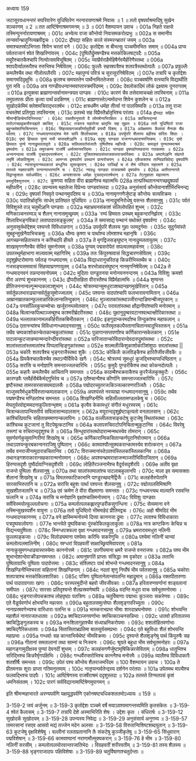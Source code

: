 अध्यायः 159

जटासुरवधानन्तरं सपरिवारेण युधिष्ठिरेण नरनारायणाश्रमे निवासः ॥ 1 ॥ ततो वृषपर्वाश्रमादिषु सुखेन सञ्चरणम् ॥ 2 ॥ तत आर्ष्टिषेणाश्रमगमनम् ॥ 3 ॥
001 वैशम्पायन उवाच ।
001a निहते राक्षसे तस्मिन्पुनर्नारायणाश्रमम् ।
001c अभ्येत्य राजा कौन्तेयो निवासमकरोत्प्रभुः ॥
002a स समानीय तान्सर्वान्भ्रातॄनित्यब्रवीद्वचः ।
002c द्रौपद्या सहितः काले संस्मरन्भ्रातरं जयम् ॥
003a समाश्चतस्रोऽभिगताः शिवेन चरतां वने ।
003c कृतोद्देशः स बीभत्सुः पञ्चमीमभितः समाम् ॥
004a प्राप्य पर्वतराजानं श्वेतं शिखरिणांवरम् ।
004c [पुष्पितैर्द्रुमषण्डैश्च मत्तकोकिलषट्पदैः ॥
005a मयूरैश्चातकैश्चापि नित्योत्सवविभूषितम् ।
005c व्याघ्रैर्वराहैर्महिषैर्गवयैर्हरिणैस्तथा ॥
006a श्वापदैर्व्यालरूपैश्च रुरुभिश्च निषेवितम् ।
006c फुल्लैः सहस्रपत्रैश्च शतपत्रैस्तथोत्पलैः ॥
007a प्रफुल्लैः कमलैश्चैव तथा नीलोत्पलैरपि ।
007c महापुण्यं पवित्रं च सुरासुरनिषेवितम् ।]
007e तत्रापि च कृतोद्देशः समागमदिदृक्षुभिः ॥
008a कृतश्च समयस्तेन पार्थेनामिततेजसा ।
008c पञ्चवर्षाणि वत्स्याभि विद्यार्थीति पुरा मयि ॥
009a अत्र गाण्डीवधन्वानमवाप्तास्त्रमरिंदमम् ।
009c देवलोकादिमं लोकं द्रक्ष्यामः पुनरागतम् ॥
010a इत्युक्त्वा ब्राह्मणान्सर्वानामन्त्रयत पाण्डवः ।
010c कारणं चैव तत्तेवामाचचक्षे तपस्विनाम् ॥
011a तमुग्रतपसः प्रीताः कृत्वा पार्थं प्रदक्षिणम् ।
011c ब्राह्मणास्तेऽन्वमोदन्त शिवेन कुशलेन च ॥
012a सुखोदर्कमिमं क्लेशमचिराद्भरतर्षभ ।
012c क्षत्रधर्मेण धर्मज्ञ तीर्त्वा गां पालयिष्यसि ॥
013a तत्तु राजा वचस्तेषां प्रतिगृह्य तपस्विनाम् ।
013c प्रतस्थे सह विप्रैस्तैर्भ्रातृभिश्च परंतपः ॥
014a `द्रौपद्या सहितः श्रीमान्हैडिम्बेयादिभिस्तदा' ।
014c राक्षसैरनुयातो वै लोमशेनाभिरक्षितः ॥
015a क्वचित्पद्भ्यां ततोऽगच्छद्राक्षसैरुदह्यते क्वचित् ।
015c तत्रतत्र महातेजा भ्रातृभिः सह सुव्रतः ॥
016a ततो युधिष्ठिरो राजा बहुन्क्लेशान्विचिन्तयन् ।
016c सिंहव्याघ्रगजाकीर्णामुदीचीं प्रययौ दिशम् ॥
017a अवेक्षमाणः कैलासं मैनाकं चैव पर्वतम् ।
017c गन्धमादनपादांश्च मेरुं चापि शिलोच्चयम् ॥
018a उपर्युपरि शैलस्य बहीश्च सरितः शिवाः ।
018c पृष्ठं हिमवतः पुण्यं ययौ सप्तदशेऽहनि ॥
019a ददृशुः पाण्डवा राजन्गन्धमादनमन्तिकम् ।
019c पृष्ठे हिमवतः पुण्ये नानाद्रुमलतावृते ॥
020a सलिलावर्तसंजातैः पुष्पितैश्च महीरुहैः ।
020c समावृतं पुण्यतममाश्रमं वृषपर्वणः ॥
021a तमुपक्रम्य राजर्षिं धर्मात्मानमरिंदमाः ।
021c पाण्डवा वृषपर्वाणमवदन्त गतक्लमाः ॥
022a अभ्यनन्दत्स राजर्षिः पुत्रवद्भरतर्षभान् ।
022c पूजिताश्चावसंस्तत्रसप्तरात्रमरिंदमाः ॥
023a अष्टमेऽहनि संप्राप्ते तमृषिं लोकविश्रुतम् ।
023c आमन्त्र्य वृषपर्वाणं प्रस्थानं प्रत्यरोचयन् ॥
024a एकैकशश्च तान्विप्रान्निवेद्य वृषपर्वणि ।
024c न्यासभूतान्यथाकालं बन्धूनिव सुसत्कृतान् ।
024e पारिबर्हं च तं शेषं परिदाय महात्मने ॥
025a ततस्ते यज्ञपात्राणि रत्नान्याभरणानि च ।
025c न्यदधुः पाण्डवा राजन्नाश्रमे वृषपर्वणः ॥
026a अतीतानागते विद्वान्कुशलः सर्वधर्मवित् ।
026c अन्वशासत्स धर्मज्ञः पुत्रवद्भरतर्षभान् ॥
027a तेऽनुज्ञाता महात्मानः प्रययुर्दिशमुत्तराम् ।
027c `कुष्णया सहिता वीरा ब्राह्मणैश्च महात्मभिः
028a तान्प्रस्थितानन्वगच्छद्वृषपर्वा महीपतीन् ।
028c उपन्यस्य महातेजा विप्रेभ्यः पाण्डवांस्तदा ॥
029a अनुसंसार्य कौन्तेयानाशीर्भिरभिनन्द्य च ।
029c वृषपर्वा निववृते पन्थानमुपदिश्य च ॥
030a नानामृगगणैर्जुष्टङ् कौन्तेयः सत्यविक्रमः ।
030c पदातिर्भ्रातृभिः सार्धम् प्रातिष्ठत युधिष्ठिरः ॥
031a नानाद्रुमनिरोधेषु वसन्तः शैलसानुषु ।
031c पर्वतं विविशुस्ते तञ् चतुर्थेऽहनि पाण्डवाः ॥
032a महाभ्रघनसंकाशं सलिलोपहितं शुभम् ।
032c मणिकाञ्चनरम्यञ् च शैलन् नानासमुच्छ्रयम् ॥
033a `रम्यं हिमवतः प्रस्थम् बहुकन्दरनिर्झरम् ।
033c शिलाविभङ्गविकटं लतापादपसङ्कुलम्' ॥
034a ते समासाद्य पन्थानं यथोक्तं वृषपर्वणा ।
034c अनुसस्रुर्यथोद्देशम् पश्यन्तो विविधान्नगान् ॥
035a उपर्युपरि शैलस्य गुहाः परमदुर्गमाः ।
035c सुदुर्गमांस्ते सुबहून्सुखेनैवाभिचक्रमुः ॥
036a  धौम्यः कृष्णा च पार्थाश्च लोमशश्च महानृषिः ।
036c आगच्छन्सहितास्तत्र न कश्चिदपि हीयते ॥
037a ते मृगद्विजसङ्घुष्टन् नानाद्रुमलतायुतम् ।
037c शाखामृगगणैश्चैव सेवितं सुमनोरमम् ॥
038a पुण्यम् पद्मसरोपेतं सपल्वलमहावनम् ।
038c उपतस्थुर्महाभागा माल्यवतम् महागिरिम् ॥
039a  ततः किंपुरुषावासं सिद्धचारणसेवितम् ।
039c  ददृशुर्हृष्टरोमाणाः पर्वतङ् गन्धमादनम् ॥
040a  विद्याधरानुचरितङ् किन्नरीभिस्तथैव च ।
040c गजसङ्घसमावासं सिंहव्याघ्रगणायुतम् ॥
041a शरभोन्नादसंघुष्टन् नानमृगनिषेवितम् ॥
042a ते गन्धमादनवनं तन्नन्दनवनोपमम् ।
042c मुदिताः पाण्डुतनया मनोनयननन्दनम् ॥
043a विविशुः क्रमशो वीरा अरण्यं शुभकाननम् ।
043c द्रौपदीसहिता वीरास्तैश्च विप्रैर्महात्मभिः ॥
044a शृण्वन्तः प्रीतिजननान्वल्गून्मन्दकलाञ्शुभान् ।
044c श्रोत्ररम्यान्सुमधुराञ्शब्दान्खगमुखेरितान् ॥
045a सर्वर्तुफलभाराढ्यान्सर्वर्तुकुसुमोज्ज्वलाम् ।
045c पश्यन्तः पादपांश्चापि फलभारावनामितान् ॥
046a आम्रानाम्रातकान्फुल्लान्नारिकेलान्सतिन्दुकान् ।
046c मुञ्जातकांस्तथाञ्जीरान्दाडिमान्बीजपूरकान् ॥
047a पनसाँल्लिकुचान्मोचाः खर्जूरानम्लवेतसान् ।
047c परावतांस्तथा क्षौद्रानीपांश्चापि मनोरमान् ॥
048a बिल्वान्कपित्थाञ्जम्बूश्च काश्मरीर्ब्रदरीस्तथा ।
048c पुक्षानुदुम्बरवटानश्वत्थान्क्षीरिकास्तथा ॥
049a भल्लातकानामलकीर्हरीतकबिभीतकान् ।
049c इङ्गुदान्करमर्दांश्च तिन्दुकांश्च महाफलान् ॥
050a एतानन्यांश्च विविधान्गन्धमादनसानुषु ।
050c फलैरमृतकल्पैस्तानाचितान्स्वादुभिस्तरून् ॥
051a तथैव चम्पकाशोकान्केतकान्बकुलांस्तथा ।
051c पुन्नागान्सप्तपर्णांश्च कर्णिकारान्सकेतकान् ।
051e पाटलान्कुटजान्रम्यान्मन्दारेन्दीवरांस्तथा ॥
052a पारिजातान्कोविदारान्देवदारुद्रुमांस्तथा ।
052c  शालांस्तालांस्तमालांश्च पिप्पलान्हिङ्गुकांस्तथा ॥
052e शाल्मलीःकिंशुकाशोकाञ्शिंशुपाः सरलांस्तथा ||
053a चकोरैः शतपत्रैश्च भृङ्गराजैस्तथा शुकैः ।
053c कोकिलैः कलविङ्कैश्च हारितैर्जीवजीवकैः ॥
054a प्रियकैश्चातकैश्चैव तथाऽन्यैर्विविधैः खगैः ।
054c श्रोत्ररम्यं सुमधुरं कूजद्भिश्चाप्यधिष्ठितान् ॥
055a सरांसि च मनोज्ञानि समन्ताज्जलचारिभिः ।
055c कुमुदैः पुण्डरीकैश्च तथा कोकनदोत्पलैः ।
055e कहारैः कमलैश्चैव आचितानि समन्ततः ॥
056a कादम्बैश्चक्रवाकैश्च कुररैर्जलकुक्कुटैः ।
056c कारण्डवैः प्लवैर्हंसैर्बकैर्मद्गुभिरेव च ॥
057a एतैश्चान्यैश्च कीर्णानि समन्ताज्जलचारिभिः ।
057c हृष्टैस्तथा तामरसरसासवमदालसैः ॥
058a पद्मोदरच्युतरजःकिञ्जल्कारुणरञ्जितैः ।
058c मञ्जुस्वरैर्मधुकरैर्विरुतान्कमलाकरान् ॥
059a अपश्यंस्ते नरव्याघ्रा गन्धमादनसानुषु ।
059c तथैव पद्मषण्डैश्च मण्डितांश्च समन्ततः ॥
060a शिखण्डिनीभिः सहिताँल्लतामण्डलकेषु च ।
060c मेघतूर्यरवोद्दाममदनाकुलितान्भृशम् ॥
061a कृत्वैव केकामधुरं संगीतं मधुरस्वरम् ।
061c चित्रान्कलापान्विस्तीर्य सविलासान्मदालसान् ॥
062a मयूरान्ददृशुर्हृष्टान्नृत्यतो वनलालसान् ।
062c कांश्चित्प्रियाभिः सहितान्रममाणान्कलापिनः ॥
063a वल्लीलतासङ्कटेषु कुटजेषु स्थितांस्तथा ।
063c कांश्चिच्च कुटजानां तु विटपेषूत्कटानिव ॥
064a कलापरुचिराटोपनिचितान्मुकुटानिव ।
064c विवरेषु तरूणां च रुचिरान्ददृशुश्च ते ॥
065a सिन्धुवारांस्तथोदारान्मन्मथस्येव तोमरान् ।
065c सुवर्णवर्णकुसुमान्गिरीणां शिखरेषु च ।
065e कर्णिकारान्विकसितान्कर्णपूरानिवोत्तमान् ॥
066a तथाऽपश्यन्कुरबकान्वनराजिषु पुष्पितान् ।
066c कामवश्यौत्सुक्यकरान्कामस्येव शरोत्करान् ॥
067a तथैव वनराजीनामुदारान्रचितानिव ।
067c विराजमानांस्तेऽपश्यंस्तिलकांस्तिलकानिव ॥
068a तथानङ्गशराकारान्सहकारान्मनोरमान् ।
068c अपश्यन्भ्रामरान्राजन्मञ्जरीभिर्विराजितान् ॥
069a हिरण्यसदृशैः पुष्यैर्दावाग्निसदृशैरपि ।
069c लोहितैरञ्जनाभैश्च वैदूर्यसदृशैरपि ।
069e अतीव वृक्षा राजन्ते पुष्पिताः शैलसानुषु ॥
070a तथा सालांस्तमालांश्च पाटलाबकुलानपि ।
070c माला इव समासक्ताः शैलानां शिखरेषु च ॥
071a विमलस्फाटिकाभानि पाण्डुरच्छदनैर्द्विजैः ।
071c कलहंसैरुपेतानि सारसाभिरुतानि च ॥
072a सरांसि बहुशः पार्था पश्यन्तः शैलसानुषु ।
072c पद्मोत्पलविमिश्राणि सुखशीतजलानि च ॥
073a एवं क्रमेण ते वीरा वीक्षमाणाः समन्ततः ।
073c  गन्धवन्त्यथ माल्यानि रसवन्ति फलानि च ॥
074a सरांसि च मनोज्ञानि वृक्षांश्चातिमनोरमान् ।
074c विविशुः पाण्डवाः सर्वेविस्मयोत्फुल्ललोचनाः ॥
075a कमलोत्पलकह्लारपुण्डरीकसुगन्धिना ।
075c सेव्यमाना वने तस्मिन्सुखस्पर्शेन वायुना ॥
076a ततो युधिष्ठिरो भीममाहेदं प्रीतिमद्वचः ।
076c अहो श्रीमदिदं भीम गन्धमादनकाननम् ॥
077a वने ह्मस्मिन्मनोरम्ये दिव्या काननजा द्रुमाः ।
077c लताश्च विविधाकाराः पत्रपुष्पफलोपगाः ।
077e भान्त्येते पुष्पविकचाः पुंस्कोकिलकुलाकुलाः ॥
078a नात्र कण्टकिनः केचिन्न च विद्यन्त्यपुष्पिताः ।
078c स्निग्धपत्रफला वृक्षा गन्धमादनसानुषु ॥
079a भ्रमरारावमधुरा नलिनीः फुल्लपङ्कजाः ।
079c विलोड्यमाना पश्येमाः करिभिः सकरेणुभिः ॥
080a पश्येमां नलिनीं चान्यां कमलोत्पलमालिनीम् ।
080c स्रग्धरां विग्रहवतीं साक्षाच्छ्रियमिवापराम् ॥
081a नानाकुसुमगन्धाढ्यास्तस्येमाः काननोत्तमे ।
081c उपगीयमाना भ्रमरै राजन्ते वनराजयः ॥
082a पश्य भीम शुभान्देशान्देवाक्रीडान्समन्ततः ।
082c अमानुषगतिं प्राप्ताः संसिद्धाः स्म वृकोदर ॥
083a लताभिः पुष्पिताग्राभिः पुष्पिताः पादपोत्तमाः ।
083c संश्लिष्टाः पार्थ शोभन्ते गन्धमादनसानुषु ॥
084a शिखण्डिनीभिश्चरतां सहितानां शिखण्डिनाम् ।
084c नदतां शृणु निर्घोषं भीम पर्वतसानुषु ॥
085a चकोराः शतपत्राश्च मत्तकोकिलशारिकाः ।
085c पत्रिणः पुष्पितानेतान्संपतन्ति महाद्रुमान् ॥
086a रक्तपीतारुणाः पार्थ पादपाग्रगताः खगाः ।
086c परस्परमुदीन्ते बहवो जीवजीवकाः ॥
087a हरितारुणवर्णानां शाड्वलानां समीपतः ।
087c सारसाः प्रतिदृश्यन्ते शैलप्रस्रवणेष्वपि ॥
088a वदन्ति मधुरा वाचः सर्वभूतमनोरमाः ।
088c भृङ्गराजोपचक्राश्च लोहपृष्ठाः पतत्रिणः ॥
089a चतुर्विषाणाः पद्माभाः कुञ्जराः सकरेणवः ।
089c एते वैडूर्यवर्णाभं क्षोभयन्ति महत्सरः ॥
090a बहुतालसमुत्सेघाः शैलशृङ्गपरिच्युताः ।
090c नानाप्रस्रवणेभ्यश्च वारिधाराः पतन्ति च ॥
091a भास्कराभप्रभा भीमाः शारदाभ्रघनोपमाः ।
091c शोभयन्ति महाशैलं नानारजतधातवः ॥
092a क्वचिदञ्जनवर्णाभाः क्वचित्काञ्चनसन्निभाः ।
092c धातवो हरितालस्य क्वचिद्धिङ्गुलकस्य च ॥
093a मनःशिलागुहाश्चैव संध्याभ्रनिकरोपमाः ।
093c शशलोहितवर्णाभाः क्वचिद्गैरिकधातवः ॥
094a सितासिताभ्रप्रतिमा बालसूर्यसमप्रभाः ।
094c एते बहुविधाः शैलं शोभयन्ति महाप्रभाः ॥
095a गन्धर्वाः सह कान्ताभिर्यथेष्टं भीमविक्रमाः ।
095c दृश्यन्ते शैलशृङ्गेषु पार्थ किंपुरुषैः सह ॥
096a गीतानां समतालानां तथा साम्नां च निःस्वनः ।
096c श्रूयते बहुधा भीम सर्वभूतमनोहरः ॥
097a महागङ्गामुदीक्षस्व पुण्यां देवनदीं शुभाम् ।
097c कलहंसगणैर्जुष्टामृषिकिन्नरसेविताम् ॥
098a धातुभिश्च सरिद्भिश्च किन्नरैर्मृगपक्षिभिः ।
098c गन्धर्वैरप्सरोभिश्च काननैश्च मनोरमैः ॥
099a व्यालैश्च विविधाकारैः शतशीर्षैः समन्ततः ।
099c उपेतं पश्य कौन्तेय शैलराजमरिंदम ॥
100 वैशम्पायन उवाच ।
100a ते प्रीतमनसः शूराः प्राप्ता गतिमनुत्तमाम् ।
100c  नातृप्यन्पर्वतेन्द्रस्य दर्शनेन परंतपाः ॥
101a उपेतमथ माल्यैश्च फलवद्भिश्च पादपैः ।
101c आर्ष्टिषेणस्य राजर्षेराश्रमं ददृशुस्तदा ॥
102a ततस्ते तिग्मतपसं कृशं धमनिसंततम् ।
102c पारगं सर्वविद्यानामार्ष्टिषेणमुपागमन् ॥

इति श्रीमन्महाभारते अरण्यपर्वणि यक्षयुद्धपर्वणि एकोनषष्ट्यधिकशततमोऽध्यायः ॥ 159 ॥

3-159-2 जयं अर्जुनम् ॥ 3-159-3 कृतोद्देशः पञ्चमे वर्षे मयाऽवश्यमागन्तव्यमिति कृतसंकेतः ॥ 3-159-4 श्वेतं कैलासम् ॥ 3-159-7 तत्रापि देशे अस्माभिरिति शेषः । उद्देशः कृतः । संधिरार्षः ॥ 3-159-12 सुखोदर्कं सुखोदयम् ॥ 3-159-28 उपन्यस्य निवेद्य ॥ 3-159-29 अनुसंसार्य अनुगम्य ॥ 3-159-57 तामरसानां रसएव आसवो मद्यं तज्जेन मदेन अलसाः ॥ 3-159-58 विरुतान्विशिष्टशब्दयुतान् ॥ 3-159-63 कुटजेषु वृक्षविशेषेषु । वल्लीनां रलताप्रतानानि तैः संकटेषु कुञ्जीकृतेषु ॥ 3-159-65 सिंधुवारान् पद्मविशेषान् ॥ 3-159-66 कामवश्यानां नराणामौत्मुक्यकरान् ॥ 3-159-76 हे भीम ॥ 3-159-80 नलिनीं सरसीम् । कमलोत्पलयोरवान्तरजातिभेदः । विग्रहवतीं शरीरवतीम् ॥ 3-159-81 तस्य शैलस्य ॥ 3-159-88 भृङ्गराजादयः पक्षिविशेषाः ॥ 3-159-89 चतुर्विषाणाश्चतुर्दन्ताः ॥
